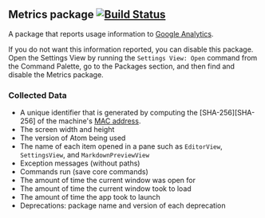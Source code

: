 ## Metrics package [![Build Status](https://travis-ci.org/atom/metrics.svg?branch=master)](https://travis-ci.org/atom/metrics)

A package that reports usage information to [Google Analytics][GA].

If you do not want this information reported, you can disable this package.
Open the Settings View by running the `Settings View: Open` command from the
Command Palette, go to the Packages section, and then find and disable the
Metrics package.

### Collected Data

* A unique identifier that is generated by computing the [SHA-256][SHA-256] of the
  machine's [MAC address][MAC].
* The screen width and height
* The version of Atom being used
* The name of each item opened in a pane such as `EditorView`, `SettingsView`,
  and `MarkdownPreviewView`
* Exception messages (without paths)
* Commands run (save core commands)
* The amount of time the current window was open for
* The amount of time the current window took to load
* The amount of time the app took to launch
* Deprecations: package name and version of each deprecation

[GA]: http://www.google.com/analytics
[MAC]: http://en.wikipedia.org/wiki/MAC_address
[SHA256]: http://en.wikipedia.org/wiki/SHA-2

